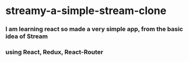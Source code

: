 # streamy-a-simple-stream-clone
### I am learning react so made a very simple app, from the basic idea of Stream
### using React, Redux, React-Router
